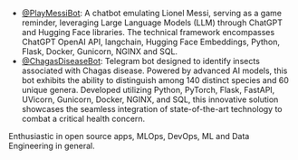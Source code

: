 
- [@PlayMessiBot](https://t.me/PlayMessiBot): A chatbot emulating Lionel Messi, serving as a game reminder, leveraging Large Language Models (LLM) through ChatGPT and Hugging Face libraries. The technical framework encompasses ChatGPT OpenAI API, langchain, Hugging Face Embeddings, Python, Flask, Docker, Gunicorn, NGINX and SQL.
- [@ChagasDiseaseBot](https://t.me/ChagasDiseasenBot): Telegram bot designed to identify insects associated with Chagas disease. Powered by advanced AI models, this bot exhibits the ability to distinguish among 140 distinct species and 60 unique genera. Developed utilizing Python, PyTorch, Flask, FastAPI, UVicorn, Gunicorn, Docker, NGINX, and SQL, this innovative solution showcases the seamless integration of state-of-the-art technology to combat a critical health concern.

Enthusiastic in open source apps, MLOps, DevOps, ML and Data Engineering in general.

